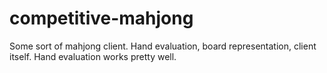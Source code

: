 # competitive-mahjong
Some sort of mahjong client. Hand evaluation, board representation, client itself. Hand evaluation works pretty well.
